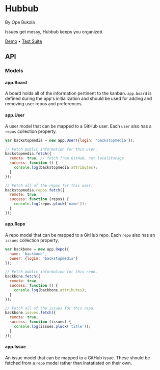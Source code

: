 Hubbub
======
By Ope Bukola

Issues get messy, Hubbub keeps you organized.

[Demo](http://backstopmedia.github.com/hubbub) • [Test Suite](http://backstopmedia.github.com/hubbub/test)

API
---

### Models

#### app.Board

A board holds all of the information pertinent to the kanban. `app.board` is
defined during the app's initialization and should be used for adding and
removing user repos and preferences.

#### app.User

A user model that can be mapped to a GitHub user. Each `user` also has a `repos`
collection property.

```js
var backstopmedia = new app.User({login: 'backstopmedia'});

// Fetch public information for this user.
backstopmedia.fetch({
  remote: true, // fetch from GitHub, not localStorage
  success: function () {
    console.log(backstopmedia.attributes);
  }
});

// Fetch all of the repos for this user.
backstopmedia.repos.fetch({
  remote: true,
  success: function (repos) {
    console.log(repos.pluck('name'));
  }
});
```

#### app.Repo

A repo model that can be mapped to a GitHub repo. Each `repo` also has an
`issues` collection property.

```js
var backbone = new app.Repo({
  name: 'backbone',
  owner: {login: 'backstopmedia'}
});

// Fetch public information for this repo.
backbone.fetch({
  remote: true,
  success: function () {
    console.log(backbone.attributes);
  }
});

// Fetch all of the issues for this repo.
backbone.issues.fetch({
  remote: true,
  success: function (issues) {
    console.log(issues.pluck('title'));
  }
});
```

#### app.Issue

An issue model that can be mapped to a GitHub issue. These should be fetched
from a `repo` model rather than instatiated on their own.
